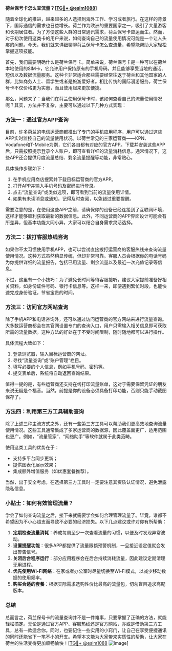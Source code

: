 **荷兰保号卡怎么查流量？[[TG💪+ @esim1088](https://t.me/s/esim1088)]**

随着全球化的推进，越来越多的人选择到海外工作、学习或者旅行。在这样的背景下，国际通信的需求也日益增长。荷兰作为欧洲的重要国家之一，吸引了大量游客和长期居住者。为了方便这些人群的日常通讯需求，荷兰保号卡应运而生。然而，对于初次使用这类卡的用户来说，如何查询自己的流量使用情况可能是一个让人头疼的问题。今天，我们就来详细聊聊荷兰保号卡怎么查流量，希望能帮助大家轻松掌握这项技能。

首先，我们需要明确什么是荷兰保号卡。简单来说，荷兰保号卡是一种可以在荷兰本地使用的SIM卡，它允许用户保持原有的手机号码，并且能够享受当地的通话、短信以及数据流量服务。这种卡非常适合那些需要经常往返于荷兰和其他国家的人群，比如商务人士、留学生或者是旅游爱好者。相比传统的国际漫游服务，荷兰保号卡不仅价格更为实惠，而且使用起来更加便捷。

那么，问题来了：当我们在荷兰使用保号卡时，该如何查看自己的流量使用情况呢？其实，方法并不复杂，主要可以通过以下几种方式实现：

### 方法一：通过官方APP查询

目前，许多荷兰的电信运营商都推出了专门的手机应用程序，用户可以通过这些APP实时监控自己的流量使用状况。以荷兰常见的三家运营商——KPN、Vodafone和T-Mobile为例，它们各自都有对应的官方APP。下载并安装这些APP后，只需按照提示登录个人账户，即可查看详细的流量消耗信息。通常情况下，这些APP还会提供月度流量总结、剩余流量提醒等功能，非常贴心。

具体操作步骤如下：
1. 在手机应用商店搜索并下载目标运营商的官方APP。
2. 打开APP并输入手机号码及密码进行登录。
3. 点击“流量查询”或类似选项，即可看到当前的流量使用详情。
4. 如果有未读消息或通知，记得及时查阅，以免错过重要提醒。

需要注意的是，在使用这些APP之前，请确保你的设备已经连接到了互联网环境，这样才能够顺利获取最新的数据信息。此外，不同运营商的APP界面设计可能会有所差异，但基本功能大同小异，大家可以结合自身需求灵活选择。

### 方法二：拨打客服热线咨询

如果你不太习惯使用手机APP，也可以尝试直接拨打运营商的客服热线来查询流量使用情况。这种方式虽然稍显传统，但却非常可靠。客服人员会根据你的电话号码为你提供详细的流量报告，包括已用流量、剩余流量以及最近一次充值记录等信息。

不过，这里有一个小技巧：为了避免长时间等待客服接听，建议大家提前准备好相关资料，如身份证件号码、银行卡信息等。这样一来，即便遇到繁忙时段，也能快速完成身份验证，节省宝贵的时间。

### 方法三：访问官方网站查询

除了手机APP和电话咨询外，还可以通过访问运营商的官方网站来进行流量查询。大多数运营商都会在其官网设置专门的查询入口，用户只需输入相关信息即可获取所需的流量数据。这种方法的好处在于不受时间限制，随时随地都可以进行操作。

具体流程大致如下：
1. 登录浏览器，输入目标运营商的网址。
2. 寻找“流量查询”或“账户管理”栏目。
3. 填写必要的个人信息，例如手机号码、密码等。
4. 提交表单后，系统将自动返回查询结果。

值得一提的是，有些运营商还支持在线打印流量账单，这对于需要保留凭证的朋友来说无疑是个福音。当然，前提是你的设备必须具备打印功能，否则只能手动截图保存了。

### 方法四：利用第三方工具辅助查询

除了上述三种主流方式之外，还有一些第三方工具可以帮助我们更高效地查询流量使用情况。这些工具通常集成了多家运营商的数据源，因此覆盖面更广，适用范围也更广。例如，“流量管家”、“网络助手”等软件就属于此类范畴。

使用这类工具的优势在于：
- 支持多平台同步更新；
- 提供图表化展示效果；
- 集成额外增值服务（如优惠套餐推荐）。

当然，出于安全考虑，在选择第三方工具时一定要注意其资质认证情况，避免泄露隐私信息。

### 小贴士：如何有效管理流量？

学会了如何查询流量之后，接下来就需要学会如何合理管理流量了。毕竟，谁都不希望因为不小心超支而导致不必要的经济损失。以下几点建议或许对你有所帮助：

1. **定期检查流量消耗**：养成每周至少一次查看流量的习惯，以便及时发现异常波动。
2. **设置提醒功能**：很多APP都提供了流量限额预警机制，一旦接近设定值就会发出警告信号。
3. **关闭后台程序运行**：部分应用程序会在后台持续消耗流量，因此建议定期清理无用进程。
4. **优先使用Wi-Fi网络**：在家或者办公室时尽量切换至Wi-Fi模式，以减少移动数据的使用频率。
5. **购买合适的套餐**：根据实际需求选购性价比最高的流量包，切勿盲目追求高配版本。

### 总结

总而言之，荷兰保号卡的流量查询并不是一件难事，只要掌握了正确的方法，就能轻松搞定。无论是通过官方APP、客服热线还是官方网站，亦或是借助第三方工具，总有一款适合你。同时，也要记住一些实用的小窍门，让自己在享受便捷通讯的同时还能省下一笔不小的开支。希望本文能为大家带来实质性的帮助，让大家在荷兰的生活变得更加顺畅愉快！[[TG💪+ @esim1088](https://t.me/s/esim1088) ![Image](https://i.postimg.cc/4NQfJmqS/Snipaste-2025-05-13-00-14-12.png)]
